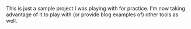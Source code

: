 This is just a sample project I was playing with for practice. I'm now taking advantage of it to play with (or provide blog examples of) other tools as well.
